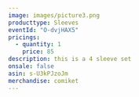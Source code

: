 ```yaml
---
image: images/picture3.png
producttype: Sleeves
eventId: "O-dvjHAX5"
pricings:
  - quantity: 1
    price: 85
description: this is a 4 sleeve set
onsale: false
asin: s-U3kPJzoJm
merchandise: comiket
---
```


